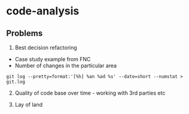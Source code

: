 # code-analysis

## Problems
1. Best decision refactoring
- Case study example from FNC
- Number of changes in the  particular  area
```shell
git log --pretty=format:'[%h] %an %ad %s' --date=short --numstat > git.log

```
2. Quality of code base over time - working with 3rd parties etc

3. Lay of land
